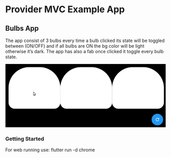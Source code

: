 # Provider MVC Example App

## Bulbs App

The app consist of 3 bulbs every time a bulb clicked its state will be toggled between (ON/OFF) and if all bulbs are ON the bg color will be light otherwise it’s dark. The app has also a fab once clicked it toggle every bulb state.

![image](image/bulbs.gif)

### Getting Started

For web running use: flutter run -d chrome
